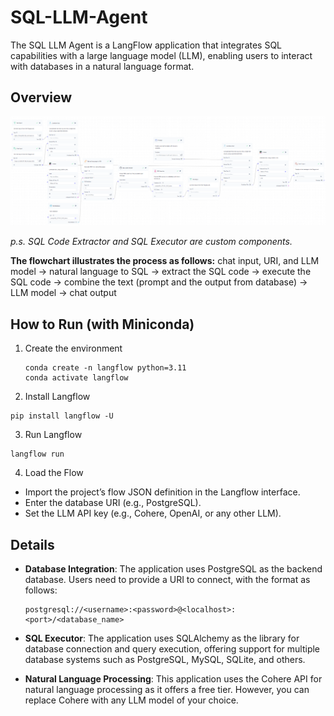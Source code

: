 # SQL-LLM-Agent
The SQL LLM Agent is a LangFlow application that integrates SQL capabilities with a large language model (LLM), enabling users to interact with databases in a natural language format.


## Overview

<img src="./img/workflow.png" width="1000"/>

_p.s. SQL Code Extractor and SQL Executor are custom components._

**The flowchart illustrates the process as follows:**
chat input, URI, and LLM model
→ natural language to SQL
→ extract the SQL code
→ execute the SQL code
→ combine the text (prompt and the output from database)
→ LLM model
→ chat output


## How to Run (with Miniconda)

1. Create the environment
   ```
   conda create -n langflow python=3.11
   conda activate langflow
   ```

2. Install Langflow
  ```
  pip install langflow -U
  ```

3. Run Langflow
  ```
  langflow run
  ```

4. Load the Flow
- Import the project’s flow JSON definition in the Langflow interface.
- Enter the database URI (e.g., PostgreSQL).
- Set the LLM API key (e.g., Cohere, OpenAI, or any other LLM).

## Details

- **Database Integration**: The application uses PostgreSQL as the backend database. Users need to provide a URI to connect, with the format as follows:
  ```
  postgresql://<username>:<password>@<localhost>:<port>/<database_name>
  ```

- **SQL Executor**: The application uses SQLAlchemy as the library for database connection and query execution, offering support for multiple database systems such as PostgreSQL, MySQL, SQLite, and others.

- **Natural Language Processing**: This application uses the Cohere API for natural language processing as it offers a free tier. However, you can replace Cohere with any LLM model of your choice.
